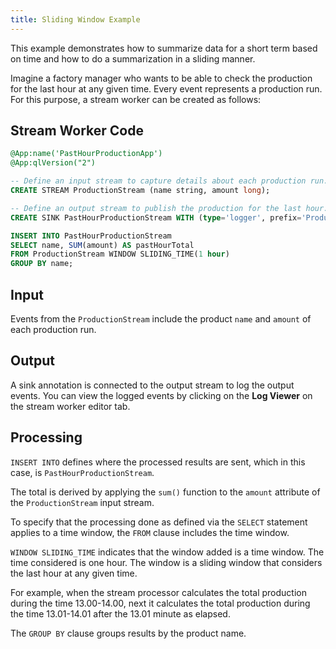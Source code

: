 ```yaml
---
title: Sliding Window Example
---
```


This example demonstrates how to summarize data for a short term based on time and how to do a summarization in a sliding manner.

Imagine a factory manager who wants to be able to check the production for the last hour at any given time. Every event represents a production run. For this purpose, a stream worker can be created as follows:

## Stream Worker Code

```sql
@App:name('PastHourProductionApp')
@App:qlVersion("2")

-- Define an input stream to capture details about each production run.
CREATE STREAM ProductionStream (name string, amount long);

-- Define an output stream to publish the production for the last hour.
CREATE SINK PastHourProductionStream WITH (type='logger', prefix='Production totals over the past hour:') (name string, pastHourTotal long);

INSERT INTO PastHourProductionStream
SELECT name, SUM(amount) AS pastHourTotal
FROM ProductionStream WINDOW SLIDING_TIME(1 hour)
GROUP BY name;
```

## Input

Events from the `ProductionStream` include the product `name` and `amount` of each production run.

## Output

A sink annotation is connected to the output stream to log the output events. You can view the logged events by clicking on the **Log Viewer** on the stream worker editor tab.

## Processing

`INSERT INTO` defines where the processed results are sent, which in this case, is `PastHourProductionStream`.

The total is derived by applying the `sum()` function to the `amount` attribute of the `ProductionStream` input stream.

To specify that the processing done as defined via the `SELECT` statement applies to a time window, the `FROM` clause includes the time window.

`WINDOW SLIDING_TIME` indicates that the window added is a time window. The time considered is one hour. The window is a sliding window that considers the last hour at any given time.

For example, when the stream processor calculates the total production during the time 13.00-14.00, next it calculates the total production during the time 13.01-14.01 after the 13.01 minute as elapsed.

The `GROUP BY` clause groups results by the product name.
